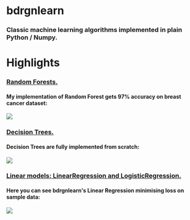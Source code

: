 # bdrgnlearn

### Classic machine learning algorithms implemented in plain Python / Numpy. 

# Highlights

### [Random Forests.](bdrgnlearn/ensemble.py) 

#### My implementation of Random Forest gets 97% accuracy on breast cancer dataset:
![](demo.gif)

### [Decision Trees.](bdrgnlearn/tree.py)

#### Decision Trees are fully implemented from scratch:
![](decision_tree_demo.gif)

### [Linear models: LinearRegression and LogisticRegression.](bdrgnlearn/linear_model.py)

#### Here you can see bdrgnlearn's Linear Regression minimising loss on sample data:
![](linreg_sgd_demo.gif)
